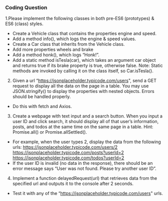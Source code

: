### Coding Question
1.Please implement the following classes in both pre-ES6 (prototypes) & ES6 (class) styles.
- Create a Vehicle class that contains the properties engine and speed.
- Add a method info(), which logs the engine & speed values.
- Create a Car class that inherits from the Vehicle class.
- Add more properties wheels and brake
- Add a method honk(), which logs “Honk!”.
- Add a static method isTesla(car), which takes an argument car object and returns true if its brake property is true, otherwise false.
Note: Static methods are invoked by calling it on the class itself, so Car.isTesla().

2. Given a url “https://jsonplaceholder.typicode.com/users", send a GET request to display all the data on the page in a table. You may use JSON.stringify() to display the properties with nested objects. Errors should be handled properly.
- Do this with fetch and Axios.

3. Create a webpage with text input and a search button. When you input a user ID and click search, it should display all of that user’s information, posts, and todos at the same time on the same page in a table. Hint: Promise.all() or Promise.allSettled().
- For example, when the user types 2, display the data from the following urls:
https://jsonplaceholder.typicode.com/users/2
https://jsonplaceholder.typicode.com/posts?userId=2
https://jsonplaceholder.typicode.com/todos?userId=2
- If the user ID is invalid (no data in the response), there should be an error message says
“User was not found. Please try another user ID”.

4. Implement a function delayedRequest(url) that retrieves data from the specified url and outputs it to the console after 2 seconds.
- Test it with any of the “https://jsonplaceholder.typicode.com/users" urls.
